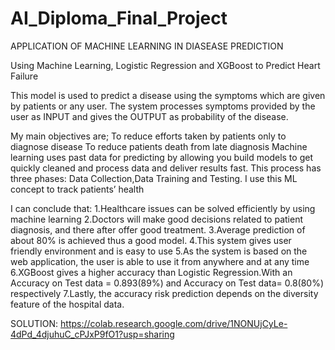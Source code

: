 # AI_Diploma_Final_Project
APPLICATION OF MACHINE LEARNING IN DIASEASE PREDICTION

Using Machine Learning, Logistic Regression and XGBoost to Predict Heart Failure

This model is used to predict  a disease using the symptoms which are given by patients or any user.
The system processes symptoms provided by the user as INPUT and gives the OUTPUT as probability of the disease.

My main objectives are; To reduce efforts taken by patients only to diagnose disease
                        To reduce patients death from late diagnosis 
 Machine learning uses past data for predicting by allowing you build models to get quickly cleaned  and process data and deliver results fast.
This process has three phases: Data Collection,Data Training and Testing.
I use this ML concept to track patients’ health

I can conclude that:
                   1.Healthcare issues can be solved efficiently by using machine learning
                   2.Doctors will make good decisions related to patient diagnosis, and there after offer good treatment.
                   3.Average prediction of about 80% is achieved thus a good model.
                   4.This system gives user friendly environment and is easy to use
                   5.As the system is based on the web application, the user is able to use it from anywhere and at any time
                   6.XGBoost gives a higher accuracy than Logistic Regression.With an Accuracy on Test data = 0.893(89%) and Accuracy on Test data= 0.8(80%) respectively
                   7.Lastly, the accuracy risk prediction depends on the diversity feature of the hospital data.


SOLUTION:
https://colab.research.google.com/drive/1NONUjCyLe-4dPd_4djuhuC_cPJxP9fO1?usp=sharing

